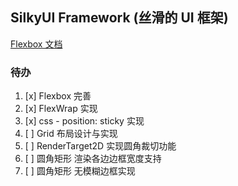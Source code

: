 ﻿## SilkyUI Framework (丝滑的 UI 框架)

[Flexbox 文档](FlexibleBoxModule.md)

### 待办

1. [x] Flexbox 完善
7. [x] FlexWrap 实现
6. [x] css - position: sticky 实现
2. [ ] Grid 布局设计与实现
3. [ ] RenderTarget2D 实现圆角裁切功能
4. [ ] 圆角矩形 渲染各边边框宽度支持
5. [ ] 圆角矩形 无模糊边框实现
